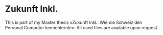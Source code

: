 # Zukunft Inkl.
This is part of my Master thesis «Zukunft Inkl.: Wie die Schweiz den Personal Computer kennenlernte». All used files are available upon request.
